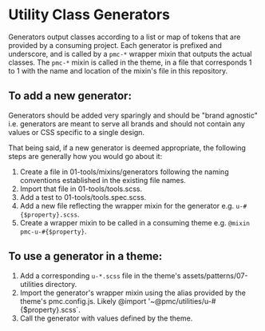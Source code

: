 # Utility Class Generators

Generators output classes according to a list or map of tokens that are provided by a consuming project. Each generator is prefixed and underscore, and is called by a `pmc-*` wrapper mixin that outputs the actual classes. The `pmc-*` mixin is called in the theme, in a file that corresponds 1 to 1 with the name and location of the mixin's file in this repository.

## To add a new generator:

Generators should be added very sparingly and should be "brand agnostic" i.e. generators are meant to serve all brands and should not contain any values or CSS specific to a single design. 

That being said, if a new generator is deemed appropriate, the following steps are generally how you would go about it:

1. Create a file in 01-tools/mixins/generators following the naming conventions established in the existing file names.
2. Import that file in 01-tools/tools.scss.
3. Add a test to 01-tools/tools.spec.scss.
4. Add a new file reflecting the wrapper mixin for the generator e.g. `u-#{$property}.scss`.
5. Create a wrapper mixin to be called in a consuming theme e.g. `@mixin pmc-u-#{$property}`.

## To use a generator in a theme:

1. Add a corresponding `u-*.scss` file in the theme's assets/patterns/07-utilities directory.
2. Import the generator's wrapper mixin using the alias provided by the theme's pmc.config.js. Likely @import '~@pmc/utilities/u-#{$property}.scss`.
3. Call the generator with values defined by the theme.